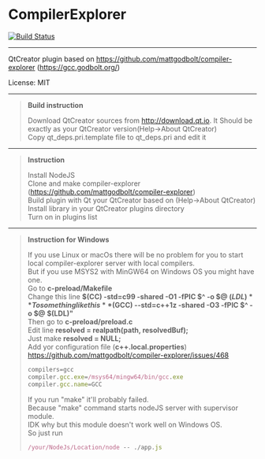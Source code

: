 # CompilerExplorer

[![Build Status](https://travis-ci.org/dobokirisame/CompilerExplorer.svg?branch=master)](https://travis-ci.org/dobokirisame/CompilerExplorer)

----------
QtCreator plugin based on  https://github.com/mattgodbolt/compiler-explorer (https://gcc.godbolt.org/)

License: MIT




----------
> **Build instruction**
>
>Download QtCreator sources from http://download.qt.io. It Should be exactly as your QtCreator version(Help->About QtCreator)  
>Copy qt_deps.pri.template file to qt_deps.pri and edit it  
>

----------
> **Instruction**
>
>Install NodeJS  
>Clone and make compiler-explorer (https://github.com/mattgodbolt/compiler-explorer)  
>Build plugin with Qt your QtCreator based on (Help->About QtCreator)  
>Install library in your QtCreator plugins directory  
>Turn on in plugins list  
>

----------
> **Instruction for Windows**
>
>If you use Linux or macOs there will be no problem for you to start local compiler-explorer server with local compilers.  
>But if you use MSYS2 with MinGW64 on Windows OS you might have one.  
>Go to **c-preload/Makefile**  
>Change this line **$(CC) -std=c99 -shared -O1 -fPIC $^ -o $@ $(LDL)**  
>To something like this **$(GCC) --std=c++1z -shared -O3 -fPIC $^ -o $@ $(LDL)"**  
>Then go to **c-preload/preload.c**  
>Edit line **resolved = realpath(path, resolvedBuf);**  
>Just make **resolved =  NULL;**  
>Add yor configuration file (**c++.local.properties**)  
>https://github.com/mattgodbolt/compiler-explorer/issues/468  
>  
> ```javascript  
>compilers=gcc  
>compiler.gcc.exe=/msys64/mingw64/bin/gcc.exe  
>compiler.gcc.name=GCC  
>```  
>If you run "make" it'll probably failed.  
>Because "make" command starts nodeJS server with supervisor module.  
>IDK why but this module doesn't work well on Windows OS.  
>So just run  
> ```javascript   
>/your/NodeJs/Location/node -- ./app.js  
>```  
> 
